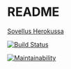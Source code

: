 # README

[Sovellus Herokussa](http://ratewine.herokuapp.com/wineries)

[![Build Status](https://travis-ci.org/emmalait/ratewine.svg?branch=master)](https://travis-ci.org/emmalait/ratewine)

[![Maintainability](https://api.codeclimate.com/v1/badges/0e0291bcb2e0667da37b/maintainability)](https://codeclimate.com/github/emmalait/ratewine/maintainability)
